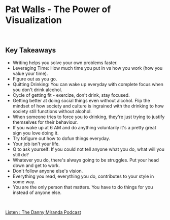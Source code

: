 # Pat Walls - The Power of Visualization
<br>

## Key Takeaways <br>

* Writing helps you solve your own problems faster. 
* Leveraging Time: How much time you put in vs how you work (how you value your time).
* Figure out as you go.
* Quitting Drinking: You can wake up everyday with complete focus when you don't drink alcohol.
* Cycle of getting fit - exercize, don't drink, stay focused.
* Getting better at doing social things even without alcohol. Flip the mindset of how society and culture is ingrained with the drinking to how society still functions without alcohol.
* When someone tries to force you to drinking, they're just trying to justify themselves for their behaviour.
* If you wake up at 6 AM and do anything voluntarily it's a pretty great sign you love doing it.
* Try tofigure out how to dofun things everyday.
* Your job isn't your life.
* Q to ask yourself: If you could not tell anyone what you do, what will you still do? 
* Whatever you do, there's always going to be struggles. Put your head down and get to work.
* Don't follow anyone else's vision.
* Everything you read, everything you do, contributes to your style in some way.
* You are the only person that matters. You have to do things for you instead of anyone else.

<br>

[Listen : The Danny Miranda Podcast](https://dannymiranda.com/038-pat-walls/)

